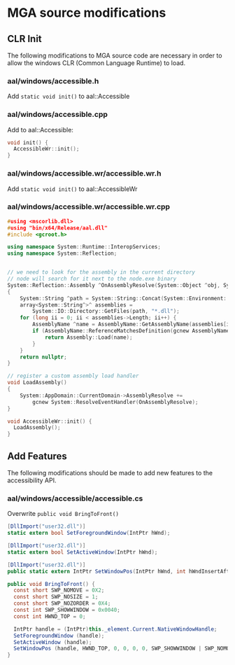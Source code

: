 # MGA source modifications

## CLR Init

The following modifications to MGA source code are necessary in order to allow
the windows CLR (Common Language Runtime) to load.

### aal/windows/accessible.h

Add `static void init()` to aal::Accessible

### aal/windows/accessible.cpp

Add to aal::Accessible:

```c++
void init() {
  AccessibleWr::init();
}
```

### aal/windows/accessible.wr/accessible.wr.h

Add `static void init()` to aal::AccessibleWr

### aal/windows/accessible.wr/accessible.wr.cpp

```c++
#using <mscorlib.dll>
#using "bin/x64/Release/aal.dll"
#include <gcroot.h>

using namespace System::Runtime::InteropServices;
using namespace System::Reflection;


// we need to look for the assembly in the current directory
// node will search for it next to the node.exe binary
System::Reflection::Assembly ^OnAssemblyResolve(System::Object ^obj, System::ResolveEventArgs ^args)
{
    System::String ^path = System::String::Concat(System::Environment::CurrentDirectory, (System::String^)"\\build\\Release\\");
    array<System::String^>^ assemblies =
        System::IO::Directory::GetFiles(path, "*.dll");
    for (long ii = 0; ii < assemblies->Length; ii++) {
        AssemblyName ^name = AssemblyName::GetAssemblyName(assemblies[ii]);
        if (AssemblyName::ReferenceMatchesDefinition(gcnew AssemblyName(args->Name), name)) {
            return Assembly::Load(name);
        }
    }
    return nullptr;
}

// register a custom assembly load handler
void LoadAssembly()
{
    System::AppDomain::CurrentDomain->AssemblyResolve +=
        gcnew System::ResolveEventHandler(OnAssemblyResolve);
}

void AccessibleWr::init() {
  LoadAssembly();
}
```

## Add Features

The following modifications should be made to add new features to the
accessibility API.

### aal/windows/accessible/accessible.cs

Overwrite `public void BringToFront()`

```csharp
[DllImport("user32.dll")]
static extern bool SetForegroundWindow(IntPtr hWnd);

[DllImport("user32.dll")]
static extern bool SetActiveWindow(IntPtr hWnd);

[DllImport("user32.dll")]
public static extern IntPtr SetWindowPos(IntPtr hWnd, int hWndInsertAfter, int x, int Y, int cx, int cy, int wFlags);

public void BringToFront() {
  const short SWP_NOMOVE = 0X2;
  const short SWP_NOSIZE = 1;
  const short SWP_NOZORDER = 0X4;
  const int SWP_SHOWWINDOW = 0x0040;
  const int HWND_TOP = 0;

  IntPtr handle = (IntPtr)this._element.Current.NativeWindowHandle;
  SetForegroundWindow (handle);
  SetActiveWindow (handle);
  SetWindowPos (handle, HWND_TOP, 0, 0, 0, 0, SWP_SHOWWINDOW | SWP_NOMOVE | SWP_NOSIZE);
}
```
